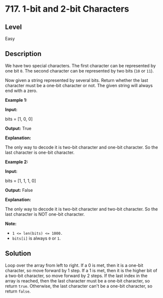 # 717. 1-bit and 2-bit Characters
## Level
Easy

## Description
We have two special characters. The first character can be represented by one bit `0`. The second character can be represented by two bits (`10` or `11`).

Now given a string represented by several bits. Return whether the last character must be a one-bit character or not. The given string will always end with a zero.

**Example 1:**

**Input:**

bits = [1, 0, 0]

**Output:** True

**Explanation:**

The only way to decode it is two-bit character and one-bit character. So the last character is one-bit character.

**Example 2:**

**Input:**

bits = [1, 1, 1, 0]

**Output:** False

**Explanation:**

The only way to decode it is two-bit character and two-bit character. So the last character is NOT one-bit character.

**Note:**

* `1 <= len(bits) <= 1000.`
* `bits[i]` is always `0` or `1`.

## Solution
Loop over the array from left to right. If a 0 is met, then it is a one-bit character, so move forward by 1 step. If a 1 is met, then it is the higher bit of a two-bit character, so move forward by 2 steps. If the last index in the array is reached, then the last character must be a one-bit character, so return `true`. Otherwise, the last character can't be a one-bit character, so return `false`.
